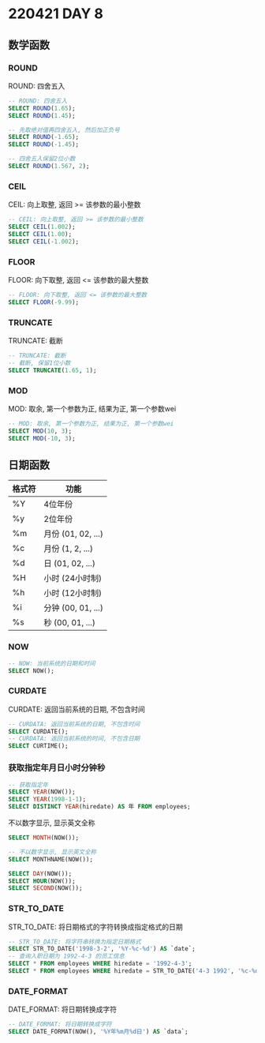 # 220421 DAY 8

## 数学函数

### ROUND

ROUND: 四舍五入

```sql
-- ROUND: 四舍五入
SELECT ROUND(1.65);
SELECT ROUND(1.45);
```


```sql
-- 先取绝对值再四舍五入, 然后加正负号
SELECT ROUND(-1.65);
SELECT ROUND(-1.45);
```


```sql
-- 四舍五入保留2位小数
SELECT ROUND(1.567, 2);
```

### CEIL

CEIL: 向上取整, 返回 >= 该参数的最小整数

```sql
-- CEIL: 向上取整, 返回 >= 该参数的最小整数
SELECT CEIL(1.002);
SELECT CEIL(1.00);
SELECT CEIL(-1.002);
```

### FLOOR

FLOOR: 向下取整, 返回 <= 该参数的最大整数

```sql
-- FLOOR: 向下取整, 返回 <= 该参数的最大整数
SELECT FLOOR(-9.99);
```

### TRUNCATE

TRUNCATE: 截断

```sql
-- TRUNCATE: 截断
-- 截断, 保留1位小数
SELECT TRUNCATE(1.65, 1);
```

### MOD

MOD: 取余, 第一个参数为正, 结果为正, 第一个参数wei

```sql
-- MOD: 取余, 第一个参数为正, 结果为正, 第一个参数wei
SELECT MOD(10, 3);
SELECT MOD(-10, 3);
```

## 日期函数

| 格式符 | 功能               |
| ------ | ------------------ |
| %Y     | 4位年份            |
| %y     | 2位年份            |
| %m     | 月份 (01, 02, ...) |
| %c     | 月份 (1, 2, ...)   |
| %d     | 日 (01, 02, ...)   |
| %H     | 小时 (24小时制)    |
| %h     | 小时 (12小时制)    |
| %i     | 分钟 (00, 01, ...) |
| %s     | 秒 (00, 01, ...)   |


### NOW

```sql
-- NOW: 当前系统的日期和时间
SELECT NOW();
```

### CURDATE

CURDATE: 返回当前系统的日期, 不包含时间

```sql
-- CURDATA: 返回当前系统的日期, 不包含时间
SELECT CURDATE();
-- CURDATA: 返回当前系统的时间, 不包含日期
SELECT CURTIME();
```

### 获取指定年月日小时分钟秒

```sql
-- 获取指定年
SELECT YEAR(NOW());
SELECT YEAR(1998-1-1);
SELECT DISTINCT YEAR(hiredate) AS 年 FROM employees;
```

不以数字显示, 显示英文全称

```sql
SELECT MONTH(NOW());

-- 不以数字显示, 显示英文全称
SELECT MONTHNAME(NOW());
```


```sql
SELECT DAY(NOW());
SELECT HOUR(NOW());
SELECT SECOND(NOW());
```

### STR_TO_DATE

STR_TO_DATE: 将日期格式的字符转换成指定格式的日期

```sql
-- STR_TO_DATE: 将字符串转换为指定日期格式
SELECT STR_TO_DATE('1998-3-2', '%Y-%c-%d') AS `date`;
-- 查询入职日期为 1992-4-3 的员工信息
SELECT * FROM employees WHERE hiredate = '1992-4-3';
SELECT * FROM employees WHERE hiredate = STR_TO_DATE('4-3 1992', '%c-%d %Y');
```

### DATE_FORMAT

DATE_FORMAT: 将日期转换成字符

```sql
-- DATE_FORMAT: 将日期转换成字符
SELECT DATE_FORMAT(NOW(), '%Y年%m月%d日') AS `data`;
```

